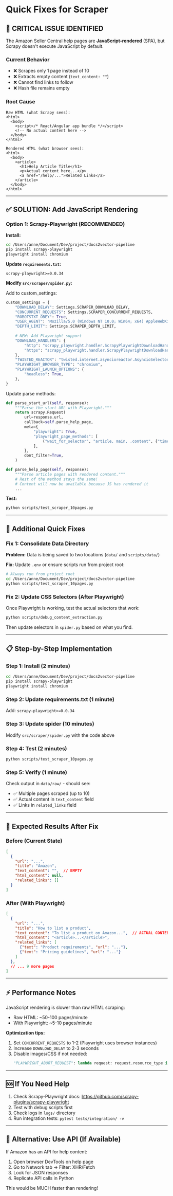 # Quick Fixes for Scraper

## 🔴 **CRITICAL ISSUE IDENTIFIED**

The Amazon Seller Central help pages are **JavaScript-rendered** (SPA), but Scrapy doesn't execute JavaScript by default.

### Current Behavior
- ❌ Scrapes only 1 page instead of 10
- ❌ Extracts empty content (`text_content: ""`)
- ❌ Cannot find links to follow
- ❌ Hash file remains empty

### Root Cause
```
Raw HTML (what Scrapy sees):
<html>
  <body>
    <script>/* React/Angular app bundle */</script>
    <!-- No actual content here -->
  </body>
</html>

Rendered HTML (what browser sees):
<html>
  <body>
    <article>
      <h1>Help Article Title</h1>
      <p>Actual content here...</p>
      <a href="/help/...">Related Links</a>
    </article>
  </body>
</html>
```

---

## ✅ **SOLUTION: Add JavaScript Rendering**

### Option 1: Scrapy-Playwright (RECOMMENDED)

**Install:**
```bash
cd /Users/anne/Document/Dev/project/docs2vector-pipeline
pip install scrapy-playwright
playwright install chromium
```

**Update `requirements.txt`:**
```
scrapy-playwright>=0.0.34
```

**Modify `src/scraper/spider.py`:**

Add to custom_settings:
```python
custom_settings = {
    "DOWNLOAD_DELAY": Settings.SCRAPER_DOWNLOAD_DELAY,
    "CONCURRENT_REQUESTS": Settings.SCRAPER_CONCURRENT_REQUESTS,
    "ROBOTSTXT_OBEY": True,
    "USER_AGENT": "Mozilla/5.0 (Windows NT 10.0; Win64; x64) AppleWebKit/537.36",
    "DEPTH_LIMIT": Settings.SCRAPER_DEPTH_LIMIT,
    
    # NEW: Add Playwright support
    "DOWNLOAD_HANDLERS": {
        "http": "scrapy_playwright.handler.ScrapyPlaywrightDownloadHandler",
        "https": "scrapy_playwright.handler.ScrapyPlaywrightDownloadHandler",
    },
    "TWISTED_REACTOR": "twisted.internet.asyncioreactor.AsyncioSelectorReactor",
    "PLAYWRIGHT_BROWSER_TYPE": "chromium",
    "PLAYWRIGHT_LAUNCH_OPTIONS": {
        "headless": True,
    },
}
```

Update parse methods:
```python
def parse_start_url(self, response):
    """Parse the start URL with Playwright."""
    return scrapy.Request(
        url=response.url,
        callback=self.parse_help_page,
        meta={
            "playwright": True,
            "playwright_page_methods": [
                ("wait_for_selector", "article, main, .content", {"timeout": 10000}),
            ],
        },
        dont_filter=True,
    )

def parse_help_page(self, response):
    """Parse article pages with rendered content."""
    # Rest of the method stays the same!
    # Content will now be available because JS has rendered it
    ...
```

**Test:**
```bash
python scripts/test_scraper_10pages.py
```

---

## 🔧 **Additional Quick Fixes**

### Fix 1: Consolidate Data Directory

**Problem:** Data is being saved to two locations (`data/` and `scripts/data/`)

**Fix:** Update `.env` or ensure scripts run from project root:
```bash
# Always run from project root
cd /Users/anne/Document/Dev/project/docs2vector-pipeline
python scripts/test_scraper_10pages.py
```

### Fix 2: Update CSS Selectors (After Playwright)

Once Playwright is working, test the actual selectors that work:
```bash
python scripts/debug_content_extraction.py
```

Then update selectors in `spider.py` based on what you find.

---

## 📋 **Step-by-Step Implementation**

### Step 1: Install (2 minutes)
```bash
cd /Users/anne/Document/Dev/project/docs2vector-pipeline
pip install scrapy-playwright
playwright install chromium
```

### Step 2: Update requirements.txt (1 minute)
Add: `scrapy-playwright>=0.0.34`

### Step 3: Update spider (10 minutes)
Modify `src/scraper/spider.py` with the code above

### Step 4: Test (2 minutes)
```bash
python scripts/test_scraper_10pages.py
```

### Step 5: Verify (1 minute)
Check output in `data/raw/` - should see:
- ✅ Multiple pages scraped (up to 10)
- ✅ Actual content in `text_content` field
- ✅ Links in `related_links` field

---

## 🎯 **Expected Results After Fix**

### Before (Current State)
```json
[
  {
    "url": "...",
    "title": "Amazon",
    "text_content": "",  // EMPTY
    "html_content": null,
    "related_links": []
  }
]
```

### After (With Playwright)
```json
[
  {
    "url": "...",
    "title": "How to list a product",
    "text_content": "To list a product on Amazon...",  // ACTUAL CONTENT
    "html_content": "<article>...</article>",
    "related_links": [
      {"text": "Product requirements", "url": "..."},
      {"text": "Pricing guidelines", "url": "..."}
    ]
  },
  // ... 9 more pages
]
```

---

## ⚡ **Performance Notes**

JavaScript rendering is slower than raw HTML scraping:
- Raw HTML: ~50-100 pages/minute
- With Playwright: ~5-10 pages/minute

**Optimization tips:**
1. Set `CONCURRENT_REQUESTS` to 1-2 (Playwright uses browser instances)
2. Increase `DOWNLOAD_DELAY` to 2-3 seconds
3. Disable images/CSS if not needed:
   ```python
   "PLAYWRIGHT_ABORT_REQUEST": lambda request: request.resource_type in ["image", "stylesheet", "font"]
   ```

---

## 🆘 **If You Need Help**

1. Check Scrapy-Playwright docs: https://github.com/scrapy-plugins/scrapy-playwright
2. Test with debug scripts first
3. Check logs in `logs/` directory
4. Run integration tests: `pytest tests/integration/ -v`

---

## 📝 **Alternative: Use API (If Available)**

If Amazon has an API for help content:
1. Open browser DevTools on help page
2. Go to Network tab → Filter: XHR/Fetch
3. Look for JSON responses
4. Replicate API calls in Python

This would be MUCH faster than rendering!

